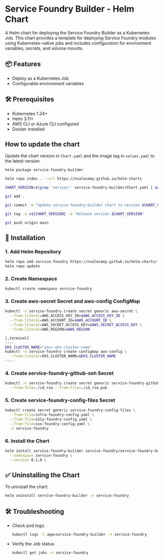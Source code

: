 # Service Foundry Builder - Helm Chart

A Helm chart for deploying the Service Foundry Builder as a Kubernetes Job. This chart provides a template for deploying Service Foundry modules using Kubernetes-native jobs and includes configuration for environment variables, secrets, and volume mounts.

## 📦 Features
- Deploy as a Kubernetes Job
- Configurable environment variables

[//]: # (- S3 storage for Docker context)
[//]: # (- Support for multi-architecture builds)

## 🛠️ Prerequisites
- Kubernetes 1.24+
- Helm 3.11+
- AWS CLI or Azure CLI configured
- Docker installed

## How to update the chart

Update the chart version in `Chart.yaml` and the image tag in `values.yaml` to the latest version.

```bash
helm package service-foundry-builder

helm repo index . --url https://nsalexamy.github.io/helm-charts

CHART_VERSION=$(grep 'version:' service-foundry-builder/Chart.yaml | awk '{print $2}')

git add .

git commit -m "Update service-foundry-builder chart to version $CHART_VERSION"

git tag -a v${CHART_VERSION} -m "Release version $CHART_VERSION"

git push origin main
```

## 🚀 Installation

### 1. Add Helm Repository
```bash
helm repo add service-foundry https://nsalexamy.github.io/helm-charts/
helm repo update
```

### 2. Create Namespace
```bash
kubectl create namespace service-foundry
```

### 3. Create aws-secret Secret and aws-config ConfigMap


```bash
kubectl -n service-foundry create secret generic aws-secret \
  --from-literal=AWS_ACCESS_KEY_ID=$AWS_ACCESS_KEY_ID \
  --from-literal=AWS_ACCOUNT_ID=$AWS_ACCOUNT_ID \
  --from-literal=AWS_SECRET_ACCESS_KEY=$AWS_SECRET_ACCESS_KEY \
  --from-literal=AWS_REGION=$AWS_REGION
```

```bash
[,terminal]
----
EKS_CLUSTER_NAME="your-eks-cluster-name"
kubectl -n service-foundry create configmap aws-config \
  --from-literal=EKS_CLUSTER_NAME=$EKS_CLUSTER_NAME
----
```

### 4. Create service-foundry-github-ssh Secret
```bash
kubectl -n service-foundry create secret generic service-foundry-github-ssh \
  --from-file=./id_rsa --from-file=./id_rsa.pub
```

### 5. Create service-foundry-config-files Secret
```bash
kubectl create secret generic service-foundry-config-files \
  --from-file=infra-foundry-config.yaml \
  --from-file=o11y-foundry-config.yaml \
  --from-file=sso-foundry-config.yaml \
  -n service-foundry
```
### 6. Install the Chart
```bash
helm install service-foundry-builder service-foundry/service-foundry-builder \
  --namespace service-foundry \
  --version 0.1.0 \
```

## ✅ Uninstalling the Chart
To uninstall the chart:

```bash
helm uninstall service-foundry-builder -n service-foundry
```

## 🛠️ Troubleshooting
- Check pod logs:
  ```bash
  kubectl logs -l app=service-foundry-builder -n service-foundry
  ```
- Verify the Job status:
  ```bash
  kubectl get jobs -n service-foundry
  ```



